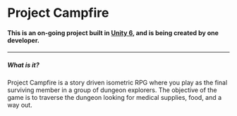 # Project Campfire
#### This is an on-going project built in [Unity 6](https://docs.unity3d.com/6000.0/Documentation/Manual/UnityManual.html), and is being created by one developer.
* * *
##### What is it?
Project Campfire is a story driven isometric RPG where you play as the final surviving member in a group of dungeon explorers. The objective of the game is to traverse the dungeon looking for medical supplies, food, and a way out.
